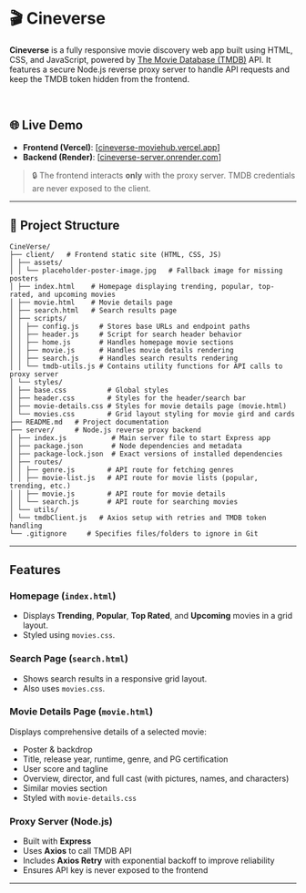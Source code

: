 # 🎬 Cineverse

**Cineverse** is a fully responsive movie discovery web app built using HTML, CSS, and JavaScript, powered by [The Movie Database (TMDB)](https://www.themoviedb.org/) API. It features a secure Node.js reverse proxy server to handle API requests and keep the TMDB token hidden from the frontend.

<br>

## 🌐 Live Demo

- **Frontend (Vercel)**: [[cineverse-moviehub.vercel.app](https://cineverse-moviehub.vercel.app/)]  
- **Backend (Render)**: [[cineverse-server.onrender.com](https://cineverse-reverse-proxy.onrender.com)]

> 🔒 The frontend interacts **only** with the proxy server. TMDB credentials are never exposed to the client.

---

## 📁 Project Structure

```
CineVerse/
├── client/   # Frontend static site (HTML, CSS, JS)
│ ├── assets/
│ │ └── placeholder-poster-image.jpg   # Fallback image for missing posters
│ ├── index.html    # Homepage displaying trending, popular, top-rated, and upcoming movies
│ ├── movie.html    # Movie details page
│ ├── search.html   # Search results page
│ ├── scripts/
│ │ ├── config.js     # Stores base URLs and endpoint paths
│ │ ├── header.js     # Script for search header behavior
│ │ ├── home.js       # Handles homepage movie sections
│ │ ├── movie.js      # Handles movie details rendering
│ │ ├── search.js     # Handles search results rendering
│ │ └── tmdb-utils.js # Contains utility functions for API calls to proxy server
│ └── styles/
│ ├── base.css          # Global styles
│ ├── header.css        # Styles for the header/search bar
│ ├── movie-details.css # Styles for movie details page (movie.html)
│ └── movies.css        # Grid layout styling for movie gird and cards
├── README.md   # Project documentation
├── server/     # Node.js reverse proxy backend
│ ├── index.js           # Main server file to start Express app
│ ├── package.json       # Node dependencies and metadata
│ ├── package-lock.json  # Exact versions of installed dependencies
│ ├── routes/
│ │ ├── genre.js        # API route for fetching genres
│ │ ├── movie-list.js   # API route for movie lists (popular, trending, etc.)
│ │ ├── movie.js        # API route for movie details
│ │ └── search.js       # API route for searching movies
│ └── utils/
│ └── tmdbClient.js   # Axios setup with retries and TMDB token handling
└── .gitignore     # Specifies files/folders to ignore in Git
```
---

## Features

### Homepage (`index.html`)
- Displays **Trending**, **Popular**, **Top Rated**, and **Upcoming** movies in a grid layout.
- Styled using `movies.css`.

### Search Page (`search.html`)
- Shows search results in a responsive grid layout.
- Also uses `movies.css`.

### Movie Details Page (`movie.html`)
Displays comprehensive details of a selected movie:
- Poster & backdrop  
- Title, release year, runtime, genre, and PG certification  
- User score and tagline  
- Overview, director, and full cast (with pictures, names, and characters)  
- Similar movies section  
- Styled with `movie-details.css`

### Proxy Server (Node.js)
- Built with **Express**
- Uses **Axios** to call TMDB API
- Includes **Axios Retry** with exponential backoff to improve reliability
- Ensures API key is never exposed to the frontend

---

